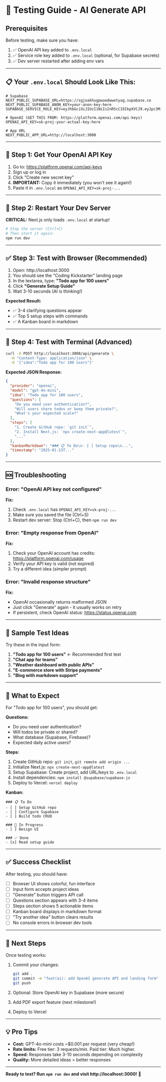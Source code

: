 # 🧪 Testing Guide - AI Generate API

## Prerequisites

Before testing, make sure you have:

1. ✅ OpenAI API key added to `.env.local`
2. ✅ Service role key added to `.env.local` (optional, for Supabase secrets)
3. ✅ Dev server restarted after adding env vars

---

## 📋 Your `.env.local` Should Look Like This:

```env
# Supabase
NEXT_PUBLIC_SUPABASE_URL=https://sgjoakhugpwuedwwetyag.supabase.co
NEXT_PUBLIC_SUPABASE_ANON_KEY=your-anon-key-here
SUPABASE_SERVICE_ROLE_KEY=eyJhbGciOiJIUzI1NiIsInR5cCI6IkpXVCJ9.eyJpc3MiOiJzdXBhYmFzZSIsInJlZiI6InNnam9ha2h1Z3B3dWVkd2V0eWFnIiwicm9sZSI6InNlcnZpY2Vfcm9sZSIsImlhdCI6MTc2MTE5NzI1OSwiZXhwIjoyMDc2NzczMjU5fQ._fCe2A0KeTMuOM2qwo1rmqlAqXmF3GQfmqygy0LCNHc

# OpenAI (GET THIS FROM: https://platform.openai.com/api-keys)
OPENAI_API_KEY=sk-proj-your-actual-key-here

# App URL
NEXT_PUBLIC_APP_URL=http://localhost:3000
```

---

## 🚀 Step 1: Get Your OpenAI API Key

1. Go to: https://platform.openai.com/api-keys
2. Sign up or log in
3. Click "Create new secret key"
4. **IMPORTANT:** Copy it immediately (you won't see it again!)
5. Paste it in `.env.local` as `OPENAI_API_KEY=sk-proj-...`

---

## 🔧 Step 2: Restart Your Dev Server

**CRITICAL:** Next.js only loads `.env.local` at startup!

```bash
# Stop the server (Ctrl+C)
# Then start it again:
npm run dev
```

---

## ✅ Step 3: Test with Browser (Recommended)

1. Open: http://localhost:3000
2. You should see the "Coding Kickstarter" landing page
3. In the textarea, type: **"Todo app for 100 users"**
4. Click **"Generate Setup Guide"**
5. Wait 3-10 seconds (AI is thinking!)

**Expected Result:**
- ✅ 3-4 clarifying questions appear
- ✅ Top 5 setup steps with commands
- ✅ A Kanban board in markdown

---

## 🧪 Step 4: Test with Terminal (Advanced)

```bash
curl -X POST http://localhost:3000/api/generate \
  -H "Content-Type: application/json" \
  -d '{"idea":"Todo app for 100 users"}'
```

**Expected JSON Response:**
```json
{
  "provider": "openai",
  "model": "gpt-4o-mini",
  "idea": "Todo app for 100 users",
  "questions": [
    "Do you need user authentication?",
    "Will users share todos or keep them private?",
    "What's your expected scale?"
  ],
  "steps": [
    "1. Create GitHub repo: `git init`",
    "2. Install Next.js: `npx create-next-app@latest`",
    "..."
  ],
  "kanbanMarkdown": "### 📋 To Do\n- [ ] Setup repo\n...",
  "timestamp": "2025-01-23T..."
}
```

---

## 🆘 Troubleshooting

### Error: "OpenAI API key not configured"

**Fix:**
1. Check `.env.local` has `OPENAI_API_KEY=sk-proj-...`
2. Make sure you saved the file (Ctrl+S)
3. Restart dev server: Stop (Ctrl+C), then `npm run dev`

### Error: "Empty response from OpenAI"

**Fix:**
1. Check your OpenAI account has credits: https://platform.openai.com/usage
2. Verify your API key is valid (not expired)
3. Try a different idea (simpler prompt)

### Error: "Invalid response structure"

**Fix:**
- OpenAI occasionally returns malformed JSON
- Just click "Generate" again - it usually works on retry
- If persistent, check OpenAI status: https://status.openai.com

---

## 📝 Sample Test Ideas

Try these in the input form:

1. **"Todo app for 100 users"** ← Recommended first test
2. **"Chat app for teams"**
3. **"Weather dashboard with public APIs"**
4. **"E-commerce store with Stripe payments"**
5. **"Blog with markdown support"**

---

## 🎯 What to Expect

For "Todo app for 100 users", you should get:

**Questions:**
- Do you need user authentication?
- Will todos be private or shared?
- What database (Supabase, Firebase)?
- Expected daily active users?

**Steps:**
1. Create GitHub repo: `git init`, `git remote add origin ...`
2. Initialize Next.js: `npx create-next-app@latest`
3. Setup Supabase: Create project, add URL/keys to `.env.local`
4. Install dependencies: `npm install @supabase/supabase-js`
5. Deploy to Vercel: `vercel deploy`

**Kanban:**
```
### 📋 To Do
- [ ] Setup GitHub repo
- [ ] Configure Supabase
- [ ] Build todo CRUD

### 🔄 In Progress
- [ ] Design UI

### ✅ Done
- [x] Read setup guide
```

---

## ✅ Success Checklist

After testing, you should have:

- [ ] Browser UI shows colorful, fun interface
- [ ] Input form accepts project ideas
- [ ] "Generate" button triggers API call
- [ ] Questions section appears with 3-4 items
- [ ] Steps section shows 5 actionable items
- [ ] Kanban board displays in markdown format
- [ ] "Try another idea" button clears results
- [ ] No console errors in browser dev tools

---

## 🚀 Next Steps

Once testing works:

1. Commit your changes:
   ```bash
   git add .
   git commit -m "feat(ai): add OpenAI generate API and landing form"
   git push
   ```

2. Optional: Store OpenAI key in Supabase (more secure)
3. Add PDF export feature (next milestone!)
4. Deploy to Vercel

---

## 💡 Pro Tips

- **Cost:** GPT-4o-mini costs ~$0.001 per request (very cheap!)
- **Rate limits:** Free tier: 3 requests/min. Paid tier: Much higher.
- **Speed:** Responses take 3-10 seconds depending on complexity
- **Quality:** More detailed ideas = better responses

---

**Ready to test? Run `npm run dev` and visit http://localhost:3000!** 🚀

